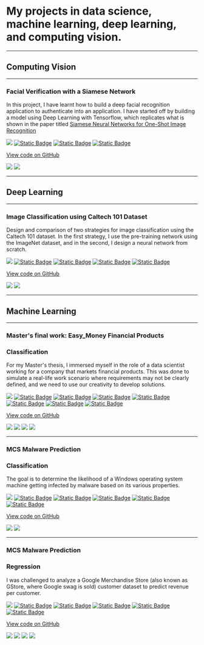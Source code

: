 # My projects in data science, machine learning, deep learning, and computing vision.

---

## Computing Vision 

---

### Facial Verification with a Siamese Network

In this project, I have learnt how to build a deep facial recognition application to authenticate into an application. 
I have started off by building a model using Deep Learning with Tensorflow, which replicates what is shown in the paper titled [Siamese Neural Networks for One-Shot Image Recognition](https://www.cs.cmu.edu/~rsalakhu/papers/oneshot1.pdf)

[![](https://img.shields.io/badge/Python-white?logo=Python)](#) 
[![Static Badge](https://img.shields.io/badge/Deep_Learning-white?logo=Deep%20Learning)](#)
[![Static Badge](https://img.shields.io/badge/Tensorflow-white?logo=Tensorflow)](#)
[![Static Badge](https://img.shields.io/badge/Siamese_Neural_Network-white?logo=Siamese_Neural_Network)](#)


[View code on GitHub](https://github.com/franhinomut/Facial_Verification_Siamese_Network)


<img src="images/One-shot tasks.png?raw=true" />
<img src="images/Facial Verification.png?raw=true" />

---
## Deep Learning 

---

### Image Classification using Caltech 101 Dataset

Design and comparison of two strategies for image classification using the Caltech 101 dataset. In the first strategy, I use the pre-training network using the ImageNet dataset, and in the second, I design a neural network from scratch.

[![](https://img.shields.io/badge/Python-white?logo=Python)](#) 
[![Static Badge](https://img.shields.io/badge/Deep_Learning-white?logo=Deep%20Learning)](#)
[![Static Badge](https://img.shields.io/badge/Convolution_Networks-white?logo=Convolution_Networks)](#)
[![Static Badge](https://img.shields.io/badge/Data_Augmentation-white?logo=Data_Augmentation)](#)
[![Static Badge](https://img.shields.io/badge/Fine_Tuning-white?logo=Fine_Tuning)](#)


[View code on GitHub](https://github.com/franhinomut/Deep_Learning_dataset_Caltech_101)

<img src="images/Caltech 101.png?raw=true" />
<img src="images/Training Loss.png?raw=true" />

---
## Machine Learning 

---

### Master's final work: Easy_Money Financial Products

### Classification

For my Master's thesis, I immersed myself in the role of a data scientist working for a company that markets financial products. This was done to simulate a real-life work scenario where requirements may not be clearly defined, and we need to use our creativity to develop solutions.

[![](https://img.shields.io/badge/Python-white?logo=Python)](#) 
[![Static Badge](https://img.shields.io/badge/Machine_Learning-white?logo=Machine_Learning)](#)
[![Static Badge](https://img.shields.io/badge/Data_Cleaning-white?logo=Data_Cleaning)](#)
[![Static Badge](https://img.shields.io/badge/Data_Preprocessing-white?logo=Data_Preprocessing)](#)
[![Static Badge](https://img.shields.io/badge/Data_Visualization-white?logo=Data_Visualization)](#)
[![Static Badge](https://img.shields.io/badge/PowerBI-white?logo=PowerBI)](#)
[![Static Badge](https://img.shields.io/badge/Clustering-white?logo=Clustering)](#)
[![Static Badge](https://img.shields.io/badge/Classification-white?logo=Classification)](#)

[View code on GitHub](https://github.com/franhinomut/TFM_DSC_Easy_Money)

<img src="images/Contexto.png?raw=true" />
<img src="images/Preprocesamiento.png?raw=true" />
<img src="images/Clustering.png?raw=true" />
<img src="images/Modelado.png?raw=true" />

---

### MCS Malware Prediction

### Classification

The goal is to determine the likelihood of a Windows operating system machine getting infected by malware based on its various properties.

[![](https://img.shields.io/badge/Python-white?logo=Python)](#) 
[![Static Badge](https://img.shields.io/badge/Machine_Learning-white?logo=Machine_Learning)](#)
[![Static Badge](https://img.shields.io/badge/Data_Cleaning-white?logo=Data_Cleaning)](#)
[![Static Badge](https://img.shields.io/badge/Data_Preprocessing-white?logo=Data_Preprocessing)](#)
[![Static Badge](https://img.shields.io/badge/Data_Visualization-white?logo=Data_Visualization)](#)
[![Static Badge](https://img.shields.io/badge/Classification-white?logo=Classification)](#)

[View code on GitHub](https://github.com/franhinomut/MCS_Malware_Prediction)

<img src="images/valores unicos.png?raw=true" />
<img src="images/ROC Curve.png?raw=true" />

---

### MCS Malware Prediction

### Regression

I was challenged to analyze a Google Merchandise Store (also known as GStore, where Google swag is sold) customer dataset to predict revenue per customer.

[![](https://img.shields.io/badge/Python-white?logo=Python)](#) 
[![Static Badge](https://img.shields.io/badge/Machine_Learning-white?logo=Machine_Learning)](#)
[![Static Badge](https://img.shields.io/badge/Data_Cleaning-white?logo=Data_Cleaning)](#)
[![Static Badge](https://img.shields.io/badge/Data_Preprocessing-white?logo=Data_Preprocessing)](#)
[![Static Badge](https://img.shields.io/badge/Data_Visualization-white?logo=Data_Visualization)](#)
[![Static Badge](https://img.shields.io/badge/Regression-white?logo=Regression)](#)

[View code on GitHub](https://github.com/franhinomut/Google-Analytics-Customer-Revenue-Prediction)

<img src="images/Browsers.png?raw=true" />
<img src="images/TotalTransactions?raw=true" />
<img src="images/TotalTransactionsLN.png?raw=true" />
<img src="images/TotalHistsLN.png?raw=true" />


